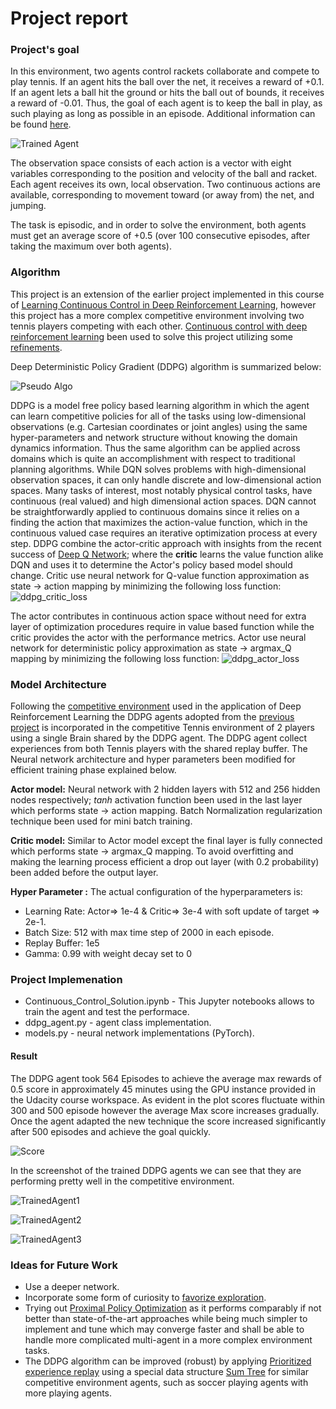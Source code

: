 [//]: # (Image References)

[image1]: https://github.com/sayandev/deep-reinforcement-learning/blob/master/p3_collab-compet/tennis.gif "Trained Agent"
[image2]: https://github.com/sayandev/deep-reinforcement-learning/blob/master/p3_collab-compet/score.png "Score"
[image3]: https://github.com/sayandev/deep-reinforcement-learning/blob/master/p3_collab-compet/ddpg_pseudo_algo.png "Pseudo Algo"
[image4]: https://github.com/sayandev/deep-reinforcement-learning/blob/master/p3_collab-compet/ddpg_critic_loss.png "ddpg_critic_loss"
[image5]: https://github.com/sayandev/deep-reinforcement-learning/blob/master/p3_collab-compet/ddpg_actor_loss.png "ddpg_actor_loss"
[image6]: https://github.com/sayandev/deep-reinforcement-learning/blob/master/p3_collab-compet/TrainedAgent1.png "TrainedAgentUnityScreenshot1"
[image7]: https://github.com/sayandev/deep-reinforcement-learning/blob/master/p3_collab-compet/TrainedAgent2.png "TrainedAgentUnityScreenshot2"
[image8]: https://github.com/sayandev/deep-reinforcement-learning/blob/master/p3_collab-compet/TrainedAgent3.png "TrainedAgentUnityScreenshot3"

# Project report

### Project's goal
In this environment, two agents control rackets collaborate and compete to play tennis. If an agent hits the ball over the net, it receives a reward of +0.1. If an agent lets a ball hit the ground or hits the ball out of bounds, it receives a reward of -0.01. Thus, the goal of each agent is to keep the ball in play, as such playing as long as possible in an episode. Additional information can be found [here](https://github.com/Unity-Technologies/ml-agents/blob/master/docs/Learning-Environment-Examples.md#tennis).

![Trained Agent][image1]

The observation space consists of each action is a vector with eight variables corresponding to the position and velocity of the ball and racket. Each agent receives its own, local observation. Two continuous actions are available, corresponding to movement toward (or away from) the net, and jumping.

The task is episodic, and in order to solve the environment, both agents must get an average score of +0.5 (over 100 consecutive episodes, after taking the maximum over both agents).


### Algorithm

This project is an extension of the earlier project implemented in this course of [Learning Continuous Control in Deep Reinforcement Learning](https://github.com/sayandev/deep-reinforcement-learning/blob/master/p2_continuous-control/Report.md), however this project has a more complex competitive environment involving two tennis players competing with each other. [Continuous control with deep reinforcement learning](https://arxiv.org/abs/1509.02971) been used to solve this project utilizing  some [refinements](https://blogs.unity3d.com/2018/09/11/ml-agents-toolkit-v0-5-new-resources-for-ai-researchers-available-now/). 


Deep Deterministic Policy Gradient (DDPG) algorithm is summarized below: 

![Pseudo Algo][image3]

DDPG is a model free policy based learning algorithm in which the agent can learn competitive policies for all of the tasks using low-dimensional observations (e.g. Cartesian coordinates or joint angles) using the same hyper-parameters and network structure without knowing the domain dynamics information. Thus the same algorithm can be applied across domains which is quite an accomplishment with respect to traditional planning algorithms. While DQN solves problems with high-dimensional observation spaces, it can only handle discrete and low-dimensional action spaces. Many tasks of interest, most notably physical control tasks, have continuous (real valued) and high dimensional action spaces. DQN cannot be straightforwardly applied to continuous domains since it relies on a finding the action that maximizes the action-value function, which in the continuous valued case requires an iterative optimization process at every step. DDPG combine the actor-critic approach with insights from the recent success of [Deep Q Network](https://www.cs.toronto.edu/~vmnih/docs/dqn.pdf); where the **critic** learns the value function alike DQN and uses it to determine the Actor's policy based model should change. Critic use neural network for Q-value function approximation as state -> action mapping by minimizing the following loss function:
![ddpg_critic_loss][image4]

The actor contributes in continuous action space without need for extra layer of optimization procedures require in value based function while the critic provides the actor with the performance metrics. Actor use neural network for deterministic policy approximation as state -> argmax_Q mapping by minimizing the following loss function:
![ddpg_actor_loss][image5]


### Model Architecture

Following the [competitive environment](https://deepmind.com/blog/alphago-zero-learning-scratch/) used in the application of Deep Reinforcement Learning the DDPG agents adopted from the [previous project](https://github.com/sayandev/deep-reinforcement-learning/blob/master/p2_continuous-control/Report.md) is incorporated in the competitive Tennis environment of 2 players using a single Brain shared by the DDPG agent. The DDPG agent collect experiences from both Tennis players with the shared replay buffer. The Neural network architecture and hyper parameters been modified for efficient training phase explained below.

**Actor model:** Neural network with 2 hidden layers with 512 and 256 hidden nodes respectively; _tanh_ activation function been used in the last layer which performs state -> action mapping. Batch Normalization regularization technique been used for mini batch training.

**Critic model:** Similar to Actor model except the final layer is fully connected which performs state -> argmax_Q  mapping. To avoid overfitting and making the learning process efficient a drop out layer (with 0.2 probability) been added before the output layer.

**Hyper Parameter :** The actual configuration of the hyperparameters is:

- Learning Rate: Actor=> 1e-4 & Critic=> 3e-4 with soft update of target => 2e-1.
- Batch Size: 512 with max time step of 2000 in each episode.
- Replay Buffer: 1e5
- Gamma: 0.99 with weight decay set to 0

### Project Implemenation

- Continuous_Control_Solution.ipynb - This Jupyter notebooks allows to train the agent and test the performace.
- ddpg_agent.py - agent class implementation.
- models.py - neural network implementations (PyTorch).

#### Result

The DDPG agent took 564 Episodes to achieve the average max rewards of 0.5 score in approximately 45 minutes using the GPU instance provided in the Udacity course workspace. As evident in the plot scores fluctuate within 300 and 500 episode however the average Max score increases gradually. Once the agent adapted the new technique the score increased significantly after 500 episodes and achieve the goal quickly.

![Score][image2]

In the screenshot of the trained DDPG agents we can see that they are performing pretty well in the competitive environment.

![TrainedAgent1][image6] 

![TrainedAgent2][image7] 

![TrainedAgent3][image8] 


### Ideas for Future Work

- Use a deeper network.
- Incorporate some form of curiosity to [favorize exploration](https://arxiv.org/abs/1808.04355).
- Trying out [Proximal Policy Optimization](https://arxiv.org/abs/1707.06347) as it performs comparably if not better than state-of-the-art approaches while being much simpler to implement and tune which may converge faster and shall be able to handle more complicated multi-agent in a more complex environment tasks.
- The DDPG algorithm can be improved (robust) by applying [Prioritized experience replay](https://ieeexplore.ieee.org/document/8122622) using a special data structure [Sum Tree](https://github.com/rlcode/per) for similar competitive environment agents, such as soccer playing agents with more playing agents.
